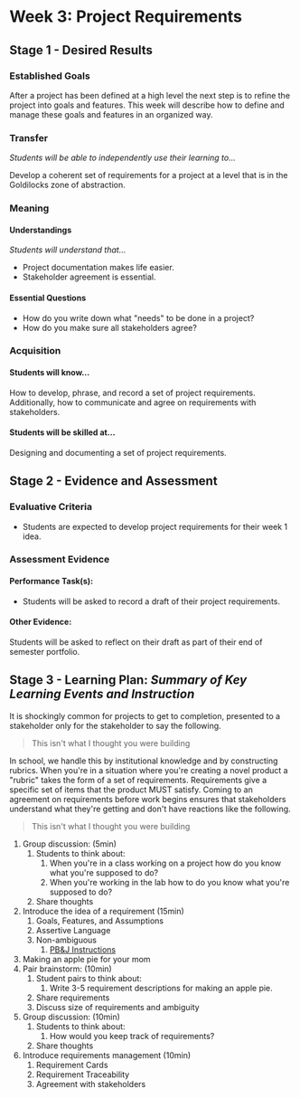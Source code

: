 # Week 3: Project Requirements

## Stage 1 - Desired Results

### Established Goals

After a project has been defined at a high level the next step is to refine the
project into goals and features. This week will describe how to define and
manage these goals and features in an organized way.

### Transfer

_Students will be able to independently use their learning to…_

Develop a coherent set of requirements for a project at a level that is in the
Goldilocks zone of abstraction.

### Meaning

#### Understandings

_Students will understand that…_

-   Project documentation makes life easier.
-   Stakeholder agreement is essential.

#### Essential Questions

-   How do you write down what "needs" to be done in a project?
-   How do you make sure all stakeholders agree?

### Acquisition

#### Students will know…

How to develop, phrase, and record a set of project requirements. Additionally,
how to communicate and agree on requirements with stakeholders.

#### Students will be skilled at…

Designing and documenting a set of project requirements.

## Stage 2 - Evidence and Assessment

### Evaluative Criteria

-   Students are expected to develop project requirements for their week 1 idea.

### Assessment Evidence

#### Performance Task(s):

-   Students will be asked to record a draft of their project requirements.

#### Other Evidence:

Students will be asked to reflect on their draft as part of their end of
semester portfolio.

## Stage 3 - Learning Plan: _Summary of Key Learning Events and Instruction_

It is shockingly common for projects to get to completion, presented to a
stakeholder only for the stakeholder to say the following.

> This isn't what I thought you were building

In school, we handle this by institutional knowledge and by constructing
rubrics. When you're in a situation where you're creating a novel product a
"rubric" takes the form of a set of requirements. Requirements give a specific
set of items that the product MUST satisfy. Coming to an agreement on
requirements before work begins ensures that stakeholders understand what
they're getting and don't have reactions like the following.

> This isn't what I thought you were building

1. Group discussion: (5min)
    1. Students to think about:
        1. When you're in a class working on a project how do you know what
           you're supposed to do?
        2. When you're working in the lab how to do you know what you're
           supposed to do?
    2. Share thoughts
2. Introduce the idea of a requirement (15min)
    1. Goals, Features, and Assumptions
    2. Assertive Language
    3. Non-ambiguous
        1. [PB&J Instructions](https://www.youtube.com/watch?v=FN2RM-CHkuI)
3. Making an apple pie for your mom
4. Pair brainstorm: (10min)
    1. Student pairs to think about:
        1. Write 3-5 requirement descriptions for making an apple pie.
    2. Share requirements
    3. Discuss size of requirements and ambiguity
5. Group discussion: (10min)
    1. Students to think about:
        1. How would you keep track of requirements?
    2. Share thoughts
6. Introduce requirements management (10min)
    1. Requirement Cards
    2. Requirement Traceability
    3. Agreement with stakeholders

